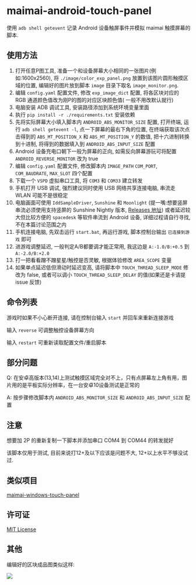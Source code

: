 # maimai-android-touch-panel

使用 `adb shell getevent` 记录 Android 设备触屏事件并模拟 maimai 触摸屏幕的脚本.

## 使用方法

1. 打开任意P图工具, 准备一个和设备屏幕大小相同的一张图片(例如:1600x2560), 将 `./image/color_exp_panel.png`
   放置到该图片圆形触摸区域的位置, 编辑好的图片放到脚本 `image` 目录下取名 `image_monitor.png`.
2. 编辑 `config.yaml` 配置文件, 修改 `exp_image_dict` 配置, 将各区块对应的 RGB 通道颜色值改为刚P的图的对应区块颜色值(
   一般不用改默认就行)
3. 电脑安装 ADB 调试工具, 安装路径添加到系统环境变量里面
4. 执行 `pip install -r ./requirements.txt` 安装依赖
5. 先将实际屏幕大小填入脚本内 `ANDROID_ABS_MONITOR_SIZE` 配置, 打开终端, 运行 `adb shell getevent -l`, 点一下屏幕的最右下角的位置,
   在终端获取该次点击得到的 `ABS_MT_POSITION_X` 和 `ABS_MT_POSITION_Y` 的数值, 把十六进制转换到十进制,
   将得到的数据填入到 `ANDROID_ABS_INPUT_SIZE` 配置
6. Android 设备充电口朝下一般为屏幕的正向, 如需反向屏幕游玩可将配置 `ANDROID_REVERSE_MONITOR` 改为 true
7. 编辑 `config.yaml` 配置文件, 修改脚本内 `IMAGE_PATH` `COM_PORT`, `COM_BAUDRATE`, `MAX_SLOT` 四个配置
8. 下载一个 `VSPD` 虚拟串口工具, 将 `COM3` 和 `COM33` 建立转发
9. 手机打开 USB 调试, 强烈建议同时使用 USB 网络共享连接电脑, 串流走 WLAN 可能不是很稳定
10. 电脑画面可使用 `IddSampleDriver`, `Sunshine` 和 `Moonlight` (提一嘴:想要竖屏串流必须使用支持竖屏的 Sunshine Nightly
    版本, [Releases 地址](https://github.com/LizardByte/Sunshine/releases/nightly-dev))
    或者延迟较大但比较方便的 `spacedesk` 等软件串流到 Android
    设备,
    详细过程请自行寻找, 不在本篇讨论范围之内
11. 手机连接电脑, 先双击运行 `start.bat`, 再运行游戏, 脚本控制台输出 `已连接到游戏` 即可
12. 进游戏调整延迟, 一般判定A/B都要调才能正常用, 我这边是 `A:-1.0/B:+0.5` 到 `A:-2.0/B:+2.0`
13. 打一把看看蹭不蹭星星/触控是否灵敏, 根据体验修改 `AREA_SCOPE` 变量
14. 如果单点延迟低但滑动时延迟变高, 请将脚本中 `TOUCH_THREAD_SLEEP_MODE` 修改为 false,
    或者可以调小 `TOUCH_THREAD_SLEEP_DELAY` 的值(如果还是卡请提 issue 反馈)

## 命令列表

游戏时如果不小心断开连接, 请在控制台输入 `start` 并回车来重新连接游戏

输入 `reverse` 可调整触控设备屏幕方向

输入 `restart` 可重新读取配置文件/重启脚本

## 部分问题

Q: 在安卓高版本(13,14)上测试触摸区域完全对不上，只有点屏幕左上角有用，图片用的是平板实际分辨率，在一台安卓10设备测试是正常的

A: 按步骤修改脚本内 `ANDROID_ABS_MONITOR_SIZE` 和 `ANDROID_ABS_INPUT_SIZE` 配置

## 注意

想要加 2P 的重新复制一下脚本并添加串口 COM4 到 COM44 的转发就好

该脚本仅用于测试, 目前来说打12+及以下应该是问题不大, 12+以上水平不够没试过.

## 类似项目

[maimai-windows-touch-panel](https://github.com/ERR0RPR0MPT/maimai-windows-touch-panel)

## 许可证

[MIT License](https://github.com/ERR0RPR0MPT/maimai-android-touch-panel?tab=MIT-1-ov-file)

## 其他

编辑好的区块成品图类似这样:

![](https://raw.githubusercontent.com/ERR0RPR0MPT/maimai-android-touch-panel/main/image/image_monitor.png)
